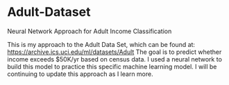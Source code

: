 # Adult-Dataset
Neural Network Approach for Adult Income Classification 

This is my approach to the Adult Data Set, which can be found at: https://archive.ics.uci.edu/ml/datasets/Adult
The goal is to predict whether income exceeds $50K/yr based on census data. I used a neural network to build this model to practice this specific machine learning model. I will be continuing to update this approach as I learn more.
